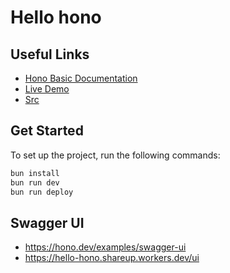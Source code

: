 # Hello hono 

## Useful Links

- [Hono Basic Documentation](https://hono.dev/docs/getting-started/basic)
- [Live Demo](https://hello-hono.shareup.workers.dev/)
- [Src](https://github.com/honojs/examples/blob/main/basic/package.json)

## Get Started

To set up the project, run the following commands:

```sh
bun install
bun run dev
bun run deploy
```

## Swagger UI

- https://hono.dev/examples/swagger-ui
- https://hello-hono.shareup.workers.dev/ui
